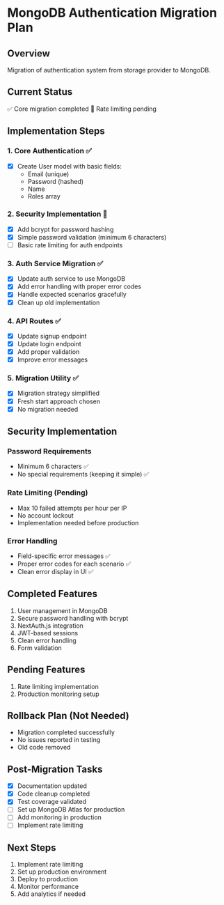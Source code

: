 # MongoDB Authentication Migration Plan

## Overview
Migration of authentication system from storage provider to MongoDB.

## Current Status
✅ Core migration completed
🔄 Rate limiting pending

## Implementation Steps

### 1. Core Authentication ✅
- [x] Create User model with basic fields:
  - Email (unique)
  - Password (hashed)
  - Name
  - Roles array

### 2. Security Implementation 🔄
- [x] Add bcrypt for password hashing
- [x] Simple password validation (minimum 6 characters)
- [ ] Basic rate limiting for auth endpoints

### 3. Auth Service Migration ✅
- [x] Update auth service to use MongoDB
- [x] Add error handling with proper error codes
- [x] Handle expected scenarios gracefully
- [x] Clean up old implementation

### 4. API Routes ✅
- [x] Update signup endpoint
- [x] Update login endpoint
- [x] Add proper validation
- [x] Improve error messages

### 5. Migration Utility ✅
- [x] Migration strategy simplified
- [x] Fresh start approach chosen
- [x] No migration needed

## Security Implementation

### Password Requirements
- Minimum 6 characters ✅
- No special requirements (keeping it simple) ✅

### Rate Limiting (Pending)
- Max 10 failed attempts per hour per IP
- No account lockout
- Implementation needed before production

### Error Handling
- Field-specific error messages ✅
- Proper error codes for each scenario ✅
- Clean error display in UI ✅

## Completed Features
1. User management in MongoDB
2. Secure password handling with bcrypt
3. NextAuth.js integration
4. JWT-based sessions
5. Clean error handling
6. Form validation

## Pending Features
1. Rate limiting implementation
2. Production monitoring setup

## Rollback Plan (Not Needed)
- Migration completed successfully
- No issues reported in testing
- Old code removed

## Post-Migration Tasks
- [x] Documentation updated
- [x] Code cleanup completed
- [x] Test coverage validated
- [ ] Set up MongoDB Atlas for production
- [ ] Add monitoring in production
- [ ] Implement rate limiting

## Next Steps
1. Implement rate limiting
2. Set up production environment
3. Deploy to production
4. Monitor performance
5. Add analytics if needed
